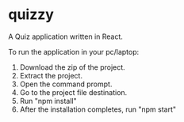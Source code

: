 # quizzy
A Quiz application written in React.

To run the application in your pc/laptop:
   1. Download the zip of the project.
   2. Extract the project.
   3. Open the command prompt.
   4. Go to the project file destination.
   5. Run "npm install"
   6. After the installation completes, run "npm start"
